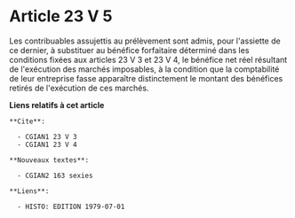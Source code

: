 # Article 23 V 5

Les contribuables assujettis au prélèvement sont admis, pour l'assiette de ce dernier, à substituer au bénéfice forfaitaire
déterminé dans les conditions fixées aux articles 23 V 3 et 23 V 4, le bénéfice net réel résultant de l'exécution des marchés
imposables, à la condition que la comptabilité de leur entreprise fasse apparaître distinctement le montant des bénéfices
retirés de l'exécution de ces marchés.

**Liens relatifs à cet article**

	**Cite**:

	  - CGIAN1 23 V 3
	  - CGIAN1 23 V 4

	**Nouveaux textes**:

	  - CGIAN2 163 sexies

	**Liens**:

	  - HISTO: EDITION 1979-07-01
